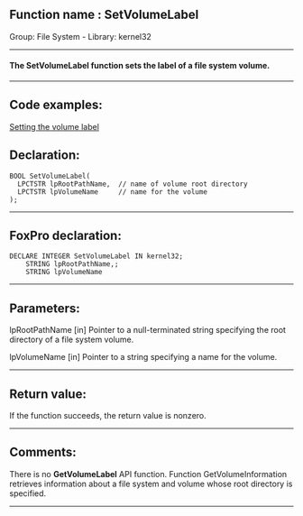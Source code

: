 
## Function name : SetVolumeLabel
Group: File System - Library: kernel32    
***  


#### The SetVolumeLabel function sets the label of a file system volume.
***  


## Code examples:
[Setting the volume label](../../samples/sample_151.md)  

## Declaration:
```foxpro  
BOOL SetVolumeLabel(
  LPCTSTR lpRootPathName,  // name of volume root directory
  LPCTSTR lpVolumeName     // name for the volume
);  
```  
***  


## FoxPro declaration:
```foxpro  
DECLARE INTEGER SetVolumeLabel IN kernel32;
	STRING lpRootPathName,;
	STRING lpVolumeName  
```  
***  


## Parameters:
lpRootPathName 
[in] Pointer to a null-terminated string specifying the root directory of a file system volume. 

lpVolumeName 
[in] Pointer to a string specifying a name for the volume.  
***  


## Return value:
If the function succeeds, the return value is nonzero.  
***  


## Comments:
There is no <Strong>GetVolumeLabel</Strong> API function. Function GetVolumeInformation retrieves information about a file system and volume whose root directory is specified.  
  
***  

